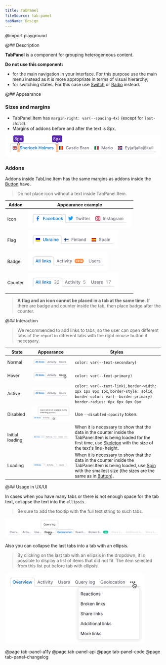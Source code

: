 ```yaml
---
title: TabPanel
fileSource: tab-panel
tabName: Design
---
```


@import playground

@## Description

**TabPanel** is a component for grouping heterogeneous content.

**Do not use this component:**

- for the main navigation in your interface. For this purpose use the main menu instead as it is more appropriate in terms of visual hierarchy;
- for switching states. For this case use [Switch](/components/switch/) or [Radio](/components/radio/) instead.

@## Appearance

### Sizes and margins

- TabPanel.Item has `margin-right: var(--spacing-4x)` (except for `last-child`).
- Margins of addons before and after the text is 8px.

![](static/tab-m.png)

### Addons

Addons inside TabLine.Item has the same margins as addons inside the [Button](/components/button/) have.

> Do not place icon without a text inside TabPanel.Item.

| Addon   | Appearance example               |
| ------- | -------------------------------- |
| Icon    | ![](static/icon.png)   |
| Flag    | ![](static/flag.png)   |
| Badge   | ![](static/badge.png) |
| Counter | ![](static/counter.png)   |

> **A flag and an icon cannot be placed in a tab at the same time**. If there are badge and counter inside the tab, then place badge after the counter.

@## Interaction

> We recommended to add links to tabs, so the user can open different tabs of the report in different tabs with the right mouse button if necessary.

| State           | Appearance                                           | Styles                                                                                                                                                                                                                |
| --------------- | ---------------------------------------------------- | --------------------------------------------------------------------------------------------------------------------------------------------------------------------------------------------------------------------- |
| Normal          | ![](static/normal-active.png)            | `color: var(--text-secondary)`                                                                                                                                                                                       |
| Hover           | ![](static/hover.png)                     | `color: var(--text-primary)`                                                                                                                                                                                         |
| Active          | ![](static/normal-active.png)            | `color: var(--text-link)`, `border-width: 1px 1px 0px 1px`, `border-style: solid`, `border-color: var(--border-primary)` `border-radius: 6px 6px 0px 0px`                                                        |
| Disabled        | ![](static/disabled.png)               | Use `--disabled-opacity` token.                                                                                                                                                                                       |
| Initial loading | ![](static/initial-loading.png) | When it is necessary to show that the data in the counter inside the TabPanel.Item is being loaded for the first time, use [Skeleton](/components/skeleton/) with the size of the text's line-height.                 |
| Loading         | ![](static/loading.png)                 | When it is necessary to show that the data in the counter inside the TabPanel.Item is being loaded, use [Spin](/components/spin/) with the smallest size (the sizes are the same as in [Button](/components/button)). |

@## Usage in UX/UI

In cases when you have many tabs or there is not enough space for the tab text, collapse the text into the `ellipsis`.

> Be sure to add the tooltip with the full text string to such tabs.

![](static/ellipsis.png)

Also you can collapse the last tabs into a tab with an ellipsis.

> By clicking on the last tab with an ellipsis in the dropdown, it is possible to display a list of items that did not fit. The item selected from this list put before tab with ellipsis.

![](static/tab-collapse.png)

@page tab-panel-a11y
@page tab-panel-api
@page tab-panel-code
@page tab-panel-changelog
